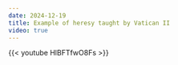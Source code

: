 ```yaml
---
date: 2024-12-19
title: Example of heresy taught by Vatican II
video: true
---
```



{{< youtube HlBFTfwO8Fs >}}
